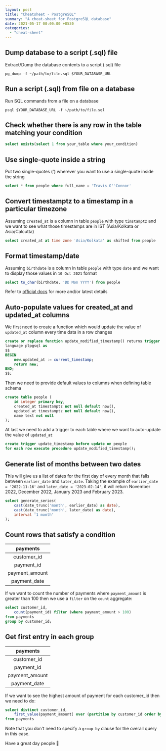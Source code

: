 ```yaml
---
layout: post
title: "Cheatsheet - PostgreSQL"
summary: "A cheat-sheet for PostgreSQL database"
date: 2021-05-17 00:00:00 +0530
categories:
  - "cheat-sheet"
---
```


## Dump database to a script (.sql) file

Extract/Dump the database contents to a script (.sql) file

```shell
pg_dump -f ~/path/to/file.sql $YOUR_DATABASE_URL
```

## Run a script (.sql) from file on a database

Run SQL commands from a file on a database

```shell
psql $YOUR_DATABASE_URL -f ~/path/to/file.sql
```

## Check whether there is any row in the table matching your condition

```sql
select exists(select 1 from your_table where your_condition)
```

## Use single-quote inside a string

Put two single-quotes (') wherever you want to use a single-quote inside the string

```sql
select * from people where full_name = 'Travis O''Connor'
```

## Convert timestamptz to a timestamp in a particular timezone

Assuming `created_at` is a column in table `people` with type `timstamptz` and we want to see what those timestamps are in IST (Asia/Kolkata or Asia/Calcutta)

```sql
select created_at at time zone 'Asia/Kolkata' as shifted from people
```

## Format timestamp/date

Assuming `birthdate` is a column in table `people` with type `date` and we want to display those values in `10 Oct 2021` format

```sql
select to_char(birthdate, 'DD Mon YYYY') from people
```

Refer to [official docs](https://www.postgresql.org/docs/current/functions-formatting.html) for more and/or latest details

## Auto-populate values for created_at and updated_at columns

We first need to create a function which would update the value of `updated_at` column every time data in a row changes

```sql
create or replace function update_modified_timestamp() returns trigger
language plpgsql as
$$
BEGIN
    new.updated_at := current_timestamp;
    return new;
END;
$$;
```

Then we need to provide default values to columns when defining table schema

```sql
create table people (
    id integer primary key,
    created_at timestamptz not null default now(),
    updated_at timestamptz not null default now(),
    name text not null
);
```

At last we need to add a trigger to each table where we want to auto-update the value of `updated_at`

```sql
create trigger update_timestamp before update on people
for each row execute procedure update_modified_timestamp();
```

## Generate list of months between two dates

This will give us a list of dates for the first day of every month that falls between `earlier_date` and `later_date`. Taking the example of `earlier_date = '2022-11-16'` and `later_date = '2023-02-14'`, it will return November 2022, December 2022, January 2023 and February 2023.

```sql
select generate_series(
    cast(date_trunc('month', earlier_date) as date),
    cast(date_trunc('month', later_date) as date),
    interval '1 month'
);
```

## Count rows that satisfy a condition

|    payments    |
|:--------------:|
|  customer_id   |
|   payment_id   |
| payment_amount |
|  payment_date  |

If we want to count the number of payments where `payment_amount` is greater than 100 then we use a `filter` on the `count` aggregate:

```sql
select customer_id,
    count(payment_id) filter (where payment_amount > 100)
from payments
group by customer_id;
```

## Get first entry in each group

|    payments    |
|:--------------:|
|  customer_id   |
|   payment_id   |
| payment_amount |
|  payment_date  |

If we want to see the highest amount of payment for each customer_id then we need to do:

```sql
select distinct customer_id,
    first_value(payment_amount) over (partition by customer_id order by payment_amount desc) as highest_payment_amount
from payments
```

Note that you don't need to specify a `group by` clause for the overall query in this case.

Have a great day people 👋
